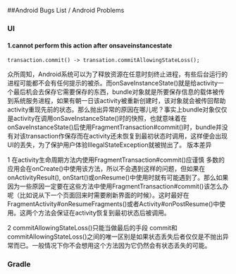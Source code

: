

##Android Bugs List / Android Problems 

### UI 
#### 1.cannot perform this action after onsaveinstancestate 
    transaction.commit() -> transation.commitAllowingStateLoss();
众所周知，Android系统可以为了释放资源在任意时刻终止进程，有些后台运行的进程可能都不会有任何提示的被杀。而onSaveInstanceState()就是给activity一个最后机会去保存它需要保存的东西，bundle对象就是所要保存信息的载体被传到系统服务进程，如果有朝一日该activity被重新创建时，该对象就会被传回帮助activity重现先前的状态。那么抛出异常的原因在哪儿呢？事实上bundle对象仅仅是activity在调用onSaveInstanceState()时的快照，也就意味着在onSaveInstanceState()后使用FragmentTransaction#commit()时，bundle并没有对该transaction作保存而在activity还未恢复到最初状态时调用，这样便会出现UI的丢失，为了保护用户体验IllegalStateException就被抛出了。
版本差异


1 在activity生命周期方法内使用FragmentTransaction#commit()应谨慎
   多数的应用会在onCreate()中使用该方法，所以不会遇到这样的问题，但如果在onActivityResult(), onStart()或onResume()中使用时就有可能遇到了。那么如果因为一些原因一定要在这些方法中使用FragmentTransaction#commit()该怎么办呢（比如说从下一个页面回来时需要刷新界面的时候）。这时最好在FragmentActivity#onResumeFragments()或者Activity#onPostResume()中使用。这两个方法会保证在activity恢复到最初状态后被调用。

2 commitAllowingStateLoss()只能当做最后的手段
commit和commitAllowingStateLoss()之间的唯一区别是如果状态丢失后者仅仅是不抛出异常而已。一般情况下你不会想用这个方法因为它仍然会有状态丢失的可能。









### Gradle
